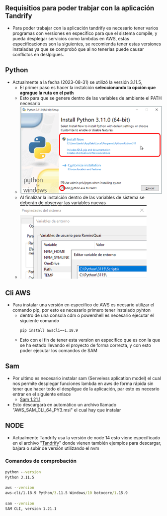 ## Requisitios para poder trabjar con la aplicación Tandrify
- Para poder trabajar con la aplicación tandrify es necesario tener varios programas con versiones en especifico para que el sistema compile, y pueda desplegar servicios como lambdas en AWS, estas especificaciones son la siguientes, se recomienda tener estas versiones instaladas ya que se comprobó que al no tenerlas puede causar conflictos en deslpigues.

## Python 
- Actualmente a la fecha (2023-08-31) se utilizó la versión 3.11.5, 
  - El primer paso es hacer la instalción **seleccionando la opción que agrague la ruta en el path**
  - Esto para que se genere dentro de las variables de ambiente el PATH necesario
  - ![Sin imagen](0.Assests/InstallPython.png)
  - Al finalizar la instalción dentro de las variables de sistema se deberán de observar las variables nuevas
  - ![Sin imagen](0.Assests/PatPython.png)

## Cli AWS
- Para instalar una versión en especifico de AWS es necsario utilizar el comando pip, por esto es necesario primero tener instalado pyhton
  - dentro de una consola cdm o powershell es necesario ejecutar el siguiente comando
    ```cmd
    pip install awscli==1.18.9
  - Esto con el fin de tener esta version en especifico que es con la que se ha estado llevando el proyecto de forma correcta, y con esto poder ejecutar los comandos de SAM

## Sam
- Por ultimo es necesario instalar sam (Serveless aplication model) el cual nos permite desplegar funciones lambda en aws de forma rápida sin tener que hacer todo el despligue de la aplicación, par esto es necesrio entrar en el siguiente enlace
  - [Sam 1.21.1](https://github.com/aws/aws-sam-cli/releases/download/v1.21.1/AWS_SAM_CLI_64_PY3.msi)
- Esto descargará en automático un archivo llamado "AWS_SAM_CLI_64_PY3.msi" el cual hay que instalar 

## NODE
- Actualmente Tandrify usa la versión de node 14 esto viene especificado en el archivo "[Tandrify](03.Tandrify.md)" donde vienen también ejemplos para descargar, bajara o subir de versión utilizando el nvm

### Comandos de comprobación
```cmd
python --version
Python 3.11.5

aws --version
aws-cli/1.18.9 Python/3.11.5 Windows/10 botocore/1.15.9

sam --version
SAM CLI, version 1.21.1

